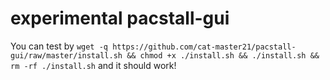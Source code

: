 # experimental pacstall-gui
 
 You can test by `wget -q https://github.com/cat-master21/pacstall-gui/raw/master/install.sh && chmod +x ./install.sh && ./install.sh && rm -rf ./install.sh`
and it should work!
